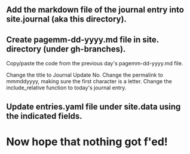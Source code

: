 ## Add the markdown file of the journal entry into site.journal (aka this directory).


## Create pagemm-dd-yyyy.md file in site. directory (under gh-branches).

Copy/paste the code from the previous day's pagemm-dd-yyyy.md file.

Change the title to Journal Update No.
Change the permalink to mmmddyyyy, making sure the first character is a letter. Change
the include_relative function to today's journal entry.

## Update entries.yaml file under site.data using the indicated fields.

# Now hope that nothing got f'ed!

